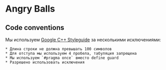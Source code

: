 # Angry Balls

## Code conventions
Мы используем [Google C++ Styleguide](http://google-styleguide.googlecode.com/svn/trunk/cppguide.xml
) за несколькими исключениями:

    * Длина строки не должна превышать 100 символов 
    * Для отступа мы используем 4 пробела, табуляция запрещена
    * Мы используем `#pragma once` вместо define guard
    * Разрешено использовать исключения
